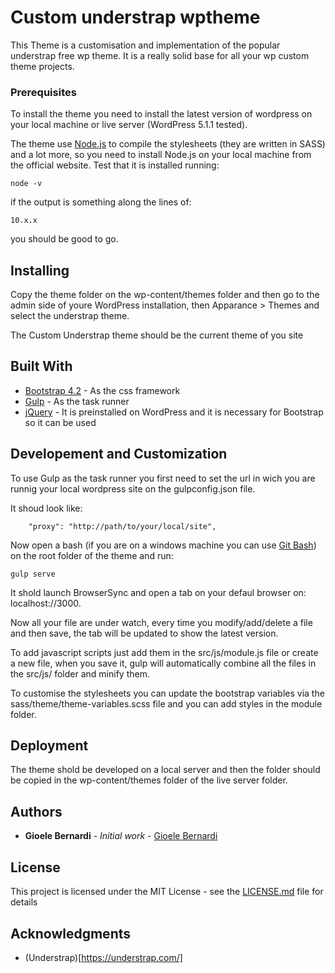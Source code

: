 # Custom understrap wptheme

This Theme is a customisation and implementation of the popular understrap free wp theme. It is a really solid base for all your wp custom theme projects.

### Prerequisites

To install the theme you need to install the latest version of wordpress on your local machine or live server (WordPress 5.1.1 tested).

The theme use [Node.js](https://nodejs.org/) to compile the stylesheets (they are written in SASS) and a lot more, so you need to install Node.js on your local machine from the official website. Test that it is installed running:

```
node -v
```

if the output is something along the lines of:

```
10.x.x
```

you should be good to go.

## Installing

Copy the theme folder on the wp-content/themes folder and then go to the admin side of youre WordPress installation, then Apparance > Themes and select the understrap theme.

The Custom Understrap theme should be the current theme of you site

## Built With

* [Bootstrap 4.2](https://getbootstrap.com/) - As the css framework
* [Gulp](https://gulpjs.com/) - As the task runner
* [jQuery](https://jquery.com/) - It is preinstalled on WordPress and it is necessary for Bootstrap so it can be used

## Developement and Customization

To use Gulp as the task runner you first need to set the url in wich you are runnig your local wordpress site on the gulpconfig.json file.

It shoud look like:

```
    "proxy": "http://path/to/your/local/site",
```

Now open a bash (if you are on a windows machine you can use [Git Bash](https://git-scm.com/downloads)) on the root folder of the theme and run:

```
gulp serve
```

It shold launch BrowserSync and open a tab on your defaul browser on: localhost://3000.

Now all your file are under watch, every time you modify/add/delete a file and then save, the tab will be updated to show the latest version.

To add javascript scripts just add them in the src/js/module.js file or create a new file, when you save it, gulp will automatically combine all the files in the src/js/ folder and minify them.

To customise the stylesheets you can update the bootstrap variables via the sass/theme/theme-variables.scss file and you can add styles in the module folder.

## Deployment

The theme shold be developed on a local server and then the folder should be copied in the wp-content/themes folder of the live server folder.

## Authors

* **Gioele Bernardi** - *Initial work* - [Gioele Bernardi](https://www.gioelebernardi.it)

## License

This project is licensed under the MIT License - see the [LICENSE.md](LICENSE.md) file for details

## Acknowledgments

* (Understrap)[https://understrap.com/]
